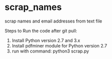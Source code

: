 # scrap_names
scrap names and email addresses from text file


Steps to Run the code after git pull: 

1) Install Python version 2.7 and 3.x
2) Install pdfminer module for Python version 2.7
3) run with command: python3 scrap.py
